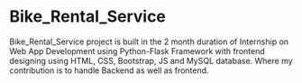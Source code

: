 # Bike_Rental_Service
Bike_Rental_Service project is built in the 2 month duration of Internship on Web App Development using Python-Flask Framework with frontend designing using
HTML, CSS, Bootstrap, JS and MySQL database.
Where my contribution is to handle Backend as well as frontend. 
